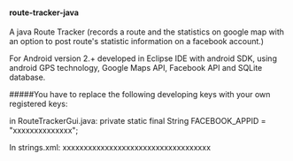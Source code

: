 #### route-tracker-java
A java Route Tracker (records a route and the statistics on google map with an option to post route's statistic information on a facebook account.) 

For Android version 2.+ developed in Eclipse IDE with android SDK, using android GPS technology, Google Maps API, Facebook API and SQLite database.

#####You have to replace the following developing keys with your own registered keys:

in RouteTrackerGui.java: private static final String FACEBOOK_APPID = "xxxxxxxxxxxxxx";
  
In strings.xml:  <string name="google_maps_api_key">xxxxxxxxxxxxxxxxxxxxxxxxxxxxxxxxxxx</string>
